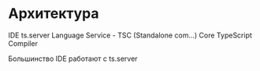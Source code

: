# Архитектура 

IDE
	ts.server
		Language Service - TSC (Standalone com...)
			Core TypeScript Compiler

Большинство IDE работают с ts.server 
